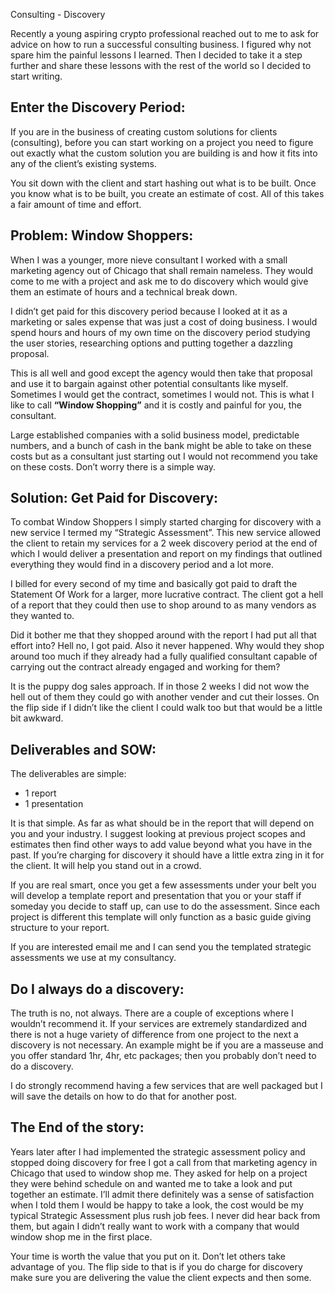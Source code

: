 Consulting - Discovery

Recently a young aspiring crypto professional reached out to me to ask for advice on how to run a successful consulting business. I figured why not spare him the painful lessons I learned. Then I decided to take it a step further and share these lessons with the rest of the world so I decided to start writing.

## Enter the Discovery Period:
If you are in the business of creating custom solutions for clients (consulting), before you can start working on a project you need to figure out exactly what the custom solution you are building is and how it fits into any of the client’s existing systems.

You sit down with the client and start hashing out what is to be built. Once you know what is to be built, you create an estimate of cost. All of this takes a fair amount of time and effort.

## Problem: Window Shoppers:
When I was a younger, more nieve consultant I worked with a small marketing agency out of Chicago that shall remain nameless. They would come to me with a project and ask me to do discovery which would give them an estimate of hours and a technical break down.

I didn’t get paid for this discovery period because I looked at it as a marketing or sales expense that was just a cost of doing business. I would spend hours and hours of my own time on the discovery period studying the user stories, researching options and putting together a dazzling proposal.

This is all well and good except the agency would then take that proposal and use it to bargain against other potential consultants like myself. Sometimes I would get the contract, sometimes I would not.  This is what I like to call **“Window Shopping”** and it is costly and painful for you, the consultant.

Large established companies with a solid business model, predictable numbers, and a bunch of cash in the bank might be able to take on these costs but as a consultant just starting out I would not recommend you take on these costs. Don’t worry there is a simple way.

## Solution: Get Paid for Discovery:
To combat Window Shoppers I simply started charging for discovery with a new service I termed my “Strategic Assessment”. This new service allowed the client to retain my services for a 2 week discovery period at the end of which I would deliver a presentation and report on my findings that outlined everything they would find in a discovery period and a lot more.

I billed for every second of my time and basically got paid to draft the Statement Of Work for a larger, more lucrative contract.  The client got a hell of a report that they could then use to shop around to as many vendors as they wanted to.

Did it bother me that they shopped around with the report I had put all that effort into? Hell no, I got paid. Also it never happened. Why would they shop around too much if they already had a fully qualified consultant capable of carrying out the contract already engaged and working for them?

It is the puppy dog sales approach. If in those 2 weeks I did not wow the hell out of them they could go with another vender and cut their losses. On the flip side if I didn’t like the client I could walk too but that would be a little bit awkward.

## Deliverables and SOW:
The deliverables are simple:

- 1 report
- 1 presentation

It is that simple. As far as what should be in the report that will depend on you and your industry. I suggest looking at previous project scopes and estimates then find other ways to add value beyond what you have in the past. If you’re charging for discovery it should have a little extra zing in it for the client. It will help you stand out in a crowd.

If you are real smart, once you get a few assessments under your belt you will develop a template report and presentation that you or your staff if someday you decide to staff up, can use to do the assessment. Since each project is different this template will only function as a basic guide giving structure to your report.

If you are interested email me and I can send you the templated strategic assessments we use at my consultancy.

## Do I always do a discovery:
The truth is no, not always. There are a couple of exceptions where I wouldn’t recommend it. If your services are extremely standardized and there is not a huge variety of difference from one project to the next a discovery is not necessary. An example might be if you are a masseuse and you offer standard 1hr, 4hr, etc packages; then you probably don’t need to do a discovery.

I do strongly recommend having a few services that are well packaged but I will save the details on how to do that for another post.

## The End of the story:

Years later after I had implemented the strategic assessment policy and stopped doing discovery for free I got a call from that marketing agency in Chicago that used to window shop me. They asked for help on a project they were behind schedule on and wanted me to take a look and put together an estimate. I’ll admit there definitely was a sense of satisfaction when I told them I would be happy to take a look, the cost would be my typical Strategic Assessment plus rush job fees. I never did hear back from them, but again I didn’t really want to work with a company that would window shop me in the first place.

Your time is worth the value that you put on it. Don’t let others take advantage of you. The flip side to that is if you do charge for discovery make sure you are delivering the value the client expects and then some.
